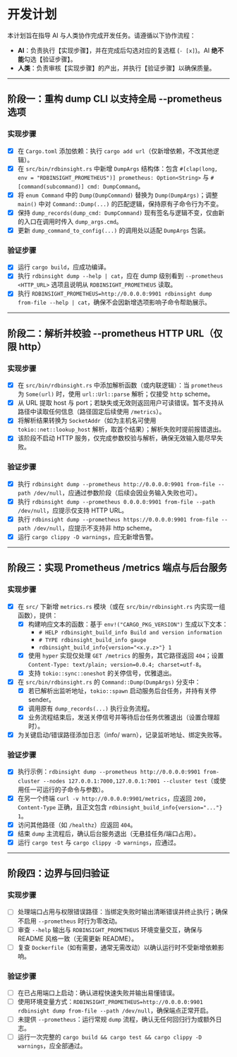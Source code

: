 # 开发计划

本计划旨在指导 AI 与人类协作完成开发任务。请遵循以下协作流程：

*   **AI**：负责执行【实现步骤】，并在完成后勾选对应的复选框 (`- [x]`)。AI **绝不能**勾选【验证步骤】。
*   **人类**：负责审核【实现步骤】的产出，并执行【验证步骤】以确保质量。

---

## 阶段一：重构 dump CLI 以支持全局 --prometheus 选项

### 实现步骤
- [x] 在 `Cargo.toml` 添加依赖：执行 `cargo add url`（仅新增依赖，不改其他逻辑）。
- [x] 在 `src/bin/rdbinsight.rs` 中新增 `DumpArgs` 结构体：包含 `#[clap(long, env = "RDBINSIGHT_PROMETHEUS")] prometheus: Option<String>` 与 `#[command(subcommand)] cmd: DumpCommand`。
- [x] 将 `enum Command` 中的 `Dump(DumpCommand)` 替换为 `Dump(DumpArgs)`；调整 `main()` 中对 `Command::Dump(...)` 的匹配逻辑，保持原有子命令行为不变。
- [x] 保持 `dump_records(dump_cmd: DumpCommand)` 现有签名与逻辑不变，仅由新的入口在调用时传入 `dump_args.cmd`。
- [x] 更新 `dump_command_to_config(...)` 的调用处以适配 `DumpArgs` 包装。

### 验证步骤
- [x] 运行 `cargo build`，应成功编译。
- [x] 执行 `rdbinsight dump --help | cat`，应在 dump 级别看到 `--prometheus <HTTP_URL>` 选项且说明从 `RDBINSIGHT_PROMETHEUS` 读取。
- [x] 执行 `RDBINSIGHT_PROMETHEUS=http://0.0.0.0:9901 rdbinsight dump from-file --help | cat`，确保不会因新增选项影响子命令帮助展示。

---

## 阶段二：解析并校验 --prometheus HTTP URL（仅限 http）

### 实现步骤
- [x] 在 `src/bin/rdbinsight.rs` 中添加解析函数（或内联逻辑）：当 `prometheus` 为 `Some(url)` 时，使用 `url::Url::parse` 解析；仅接受 `http` scheme。
- [x] 从 URL 提取 host 与 port；若缺失或无效则返回用户可读错误。暂不支持从路径中读取任何信息（路径固定后续使用 `/metrics`）。
- [x] 将解析结果转换为 `SocketAddr`（如为主机名可使用 `tokio::net::lookup_host` 解析，取首个结果）；解析失败时提前报错退出。
- [x] 该阶段不启动 HTTP 服务，仅完成参数校验与解析，确保无效输入能尽早失败。

### 验证步骤
- [x] 执行 `rdbinsight dump --prometheus http://0.0.0.0:9901 from-file --path /dev/null`，应通过参数阶段（后续会因业务输入失败也可）。
- [x] 执行 `rdbinsight dump --prometheus 0.0.0.0:9901 from-file --path /dev/null`，应提示仅支持 HTTP URL。
- [x] 执行 `rdbinsight dump --prometheus https://0.0.0.0:9901 from-file --path /dev/null`，应提示不支持非 http scheme。
- [x] 运行 `cargo clippy -D warnings`，应无新增告警。

---

## 阶段三：实现 Prometheus /metrics 端点与后台服务

### 实现步骤
- [x] 在 `src/` 下新增 `metrics.rs` 模块（或在 `src/bin/rdbinsight.rs` 内实现一组函数），提供：
  - [x] 构建响应文本的函数：基于 `env!("CARGO_PKG_VERSION")` 生成以下文本：
    - `# HELP rdbinsight_build_info Build and version information`
    - `# TYPE rdbinsight_build_info gauge`
    - `rdbinsight_build_info{version="<x.y.z>"} 1`
  - [x] 使用 `hyper` 实现仅处理 `GET /metrics` 的服务，其它路径返回 `404`；设置 `Content-Type: text/plain; version=0.0.4; charset=utf-8`。
  - [x] 支持 `tokio::sync::oneshot` 的关停信号，优雅退出。
- [x] 在 `src/bin/rdbinsight.rs` 的 `Command::Dump(DumpArgs)` 分支中：
  - [x] 若已解析出监听地址，`tokio::spawn` 启动服务后台任务，并持有关停 sender。
  - [x] 调用原有 `dump_records(...)` 执行业务流程。
  - [x] 业务流程结束后，发送关停信号并等待后台任务优雅退出（设置合理超时）。
- [x] 为关键启动/错误路径添加日志（info/ warn），记录监听地址、绑定失败等。

### 验证步骤
- [x] 执行示例：`rdbinsight dump --prometheus http://0.0.0.0:9901 from-cluster --nodes 127.0.0.1:7000,127.0.0.1:7001 --cluster test`（或使用任一可运行的子命令与参数）。
- [x] 在另一个终端 `curl -v http://0.0.0.0:9901/metrics`，应返回 `200`，`Content-Type` 正确，且正文包含 `rdbinsight_build_info{version="..."} 1`。
- [x] 访问其他路径（如 `/healthz`）应返回 `404`。
- [x] 结束 `dump` 主流程后，确认后台服务退出（无悬挂任务/端口占用）。
- [x] 运行 `cargo test` 与 `cargo clippy -D warnings`，应通过。

---

## 阶段四：边界与回归验证

### 实现步骤
- [ ] 处理端口占用与权限错误路径：当绑定失败时输出清晰错误并终止执行；确保不启用 `--prometheus` 时行为零改动。
- [ ] 审查 `--help` 输出与 `RDBINSIGHT_PROMETHEUS` 环境变量交互，确保与 README 风格一致（无需更新 README）。
- [ ] 复查 `Dockerfile`（如有需要，通常无需改动）以确认运行时不受新增依赖影响。

### 验证步骤
- [ ] 在已占用端口上启动：确认进程快速失败并输出易懂错误。
- [ ] 使用环境变量方式：`RDBINSIGHT_PROMETHEUS=http://0.0.0.0:9901 rdbinsight dump from-file --path /dev/null`，确保端点正常开启。
- [ ] 未提供 `--prometheus`：运行常规 `dump` 流程，确认无任何回归行为或额外日志。
- [ ] 运行一次完整的 `cargo build && cargo test && cargo clippy -D warnings`，应全部通过。

